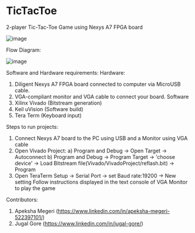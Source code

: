 # TicTacToe

2-player Tic-Tac-Toe Game using Nexys A7 FPGA board

![image](https://github.com/apek4/TicTacToe/assets/114537462/ae722e42-3fa4-4a0a-ad13-1d1aab09bc7e)

Flow Diagram:

![image](https://github.com/apek4/TicTacToe/assets/114537462/9173fa1f-cb10-454d-9817-2509e6c53806)

Software and Hardware requirements:
Hardware:
  1. Diligent Nexys A7 FPGA board connected to computer via MicroUSB cable. 
  2. VGA-compliant monitor and VGA cable to connect your board.
Software
  1. Xilinx Vivado (Bitstream generation)
  2. Keil uVision (Software build)
  3. Tera Term (Keyboard input)

Steps to run projects:
1. Connect Nexys A7 board to the PC using USB and a Monitor using VGA cable
2. Open Vivado Project:
    a) Program and Debug -> Open Target -> Autoconnect
    b) Program and Debug -> Program Target -> 'choose device' -> Load Bitstream file(Vivado/VivadoProject/reflash.bit) -> Program
3. Open TeraTerm
    Setup -> Serial Port -> set Baud rate:19200 -> New setting
    Follow instructions displayed in the text console of VGA Monitor to play the game
    
Contributors:
1. Apeksha Megeri (https://www.linkedin.com/in/apeksha-megeri-522397101/)
2. Jugal Gore (https://www.linkedin.com/in/jugal-gore/)
